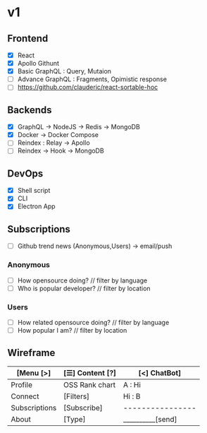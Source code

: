 # v1
## Frontend
- [x] React
- [x] Apollo Githunt
- [x] Basic GraphQL : Query, Mutaion
- [ ] Advance GraphQL : Fragments, Opimistic response
- [ ] https://github.com/clauderic/react-sortable-hoc

## Backends
- [x] GraphQL -> NodeJS -> Redis -> MongoDB
- [x] Docker -> Docker Compose
- [ ] Reindex : Relay -> Apollo
- [ ] Reindex -> Hook -> MongoDB

## DevOps
- [x] Shell script
- [x] CLI
- [x] Electron App

## Subscriptions
- [ ] Github trend news (Anonymous,Users) -> email/push

### Anonymous
- [ ] How opensource doing? // filter by language
- [ ] Who is popular developer? // filter by location

### Users
- [ ] How related opensource doing? // filter by language
- [ ] How popular I am? // filter by location

## Wireframe
| [Menu     [>] | [☰]   Content  [?] | [<]     ChatBot] |
| ------------- | ------------------- | --------------- |
| Profile       | OSS Rank chart      | A : Hi          |
| Connect       | [Filters]           |          Hi : B |
| Subscriptions | [Subscribe]         | ----------------|
| About         | [Type]              | __________[send]|
